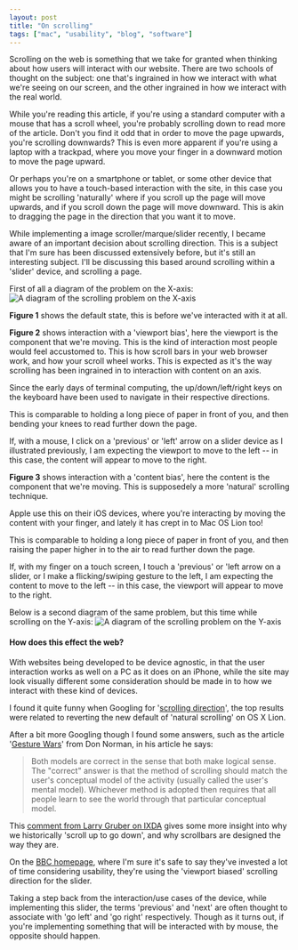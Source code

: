 ```yaml
---
layout: post
title: "On scrolling"
tags: ["mac", "usability", "blog", "software"]
---
```

Scrolling on the web is something that we take for granted when thinking about how users will interact with our website. There are two schools of thought on the subject: one that's ingrained in how we interact with what we're seeing on our screen, and the other ingrained in how we interact with the real world.

While you're reading this article, if you're using a standard computer with a mouse that has a scroll wheel, you're probably scrolling down to read more of the article. Don't you find it odd that in order to move the page upwards, you're scrolling downwards? This is even more apparent if you're using a laptop with a trackpad, where you move your finger in a downward motion to move the page upward.

Or perhaps you're on a smartphone or tablet, or some other device that allows you to have a touch-based interaction with the site, in this case you might be scrolling 'naturally' where if you scroll up the page will move upwards, and if you scroll down the page will move downward. This is akin to dragging the page in the direction that you want it to move.

While implementing a image scroller/marque/slider recently, I became aware of an important decision about scrolling direction. This is a subject that I'm sure has been discussed extensively before, but it's still an interesting subject. I'll be discussing this based around scrolling within a 'slider' device, and scrolling a page.

First of all a diagram of the problem on the X-axis:
![A diagram of the scrolling problem on the X-axis](http://uk.omg.li/FlRH/scrolling.png)

**Figure 1** shows the default state, this is before we've interacted with it at all.

**Figure 2** shows interaction with a 'viewport bias', here the viewport is the component that we're moving. This is the kind of interaction most people would feel accustomed to. This is how scroll bars in your web browser work, and how your scroll wheel works. This is expected as it's the way scrolling has been ingrained in to interaction with content on an axis. 

Since the early days of terminal computing, the up/down/left/right keys on the keyboard have been used to navigate in their respective directions.

This is comparable to holding a long piece of paper in front of you, and then bending your knees to read further down the page.

If, with a mouse, I click on a 'previous' or 'left' arrow on a slider device as I illustrated previously, I am expecting the viewport to move to the left -- in this case, the content will appear to move to the right.

**Figure 3** shows interaction with a 'content bias', here the content is the component that we're moving. This is supposedely a more 'natural' scrolling technique. 

Apple use this on their iOS devices, where you're interacting by moving the content with your finger, and lately it has crept in to Mac OS Lion too! 

This is comparable to holding a long piece of paper in front of you, and then raising the paper higher in to the air to read further down the page.

If, with my finger on a touch screen, I touch a 'previous' or 'left arrow on a slider, or I make a flicking/swiping gesture to the left, I am expecting the content to move to the left -- in this case, the viewport will appear to move to the right.

Below is a second diagram of the same problem, but this time while scrolling on the Y-axis:
![A diagram of the scrolling problem on the Y-axis](http://uk.omg.li/FmnB/scrolling2.png)

#### How does this effect the web?
With websites being developed to be device agnostic, in that the user interaction works as well on a PC as it does on an iPhone, while the site may look visually different some consideration should be made in to how we interact with these kind of devices. 

I found it quite funny when Googling for '[scrolling direction](https://www.google.co.uk/search?q=scrolling+direction)', the top results were related to reverting the new default of 'natural scrolling' on OS X Lion.

After a bit more Googling though I found some answers, such as the article '[Gesture Wars](http://www.core77.com/blog/columns/gesture_wars_20272.asp)' from Don Norman, in his article he says:

> Both models are correct in the sense that both make logical sense. The "correct" answer is that the method of scrolling should match the user's conceptual model of the activity (usually called the user's mental model). Whichever method is adopted then requires that all people learn to see the world through that particular conceptual model.

This [comment from Larry Gruber on IXDA](http://www.ixda.org/node/30565#comment-82659) gives some more insight into why we historically 'scroll up to go down', and why scrollbars are designed the way they are.

On the [BBC homepage](http://www.bbc.co.uk/), where I'm sure it's safe to say they've invested a lot of time considering usability, they're using the 'viewport biased' scrolling direction for the slider.

Taking a step back from the interaction/use cases of the device, while implementing this slider, the terms 'previous' and 'next' are often thought to associate with 'go left' and 'go right' respectively. Though as it turns out, if you're implementing something that will be interacted with by mouse, the opposite should happen.
